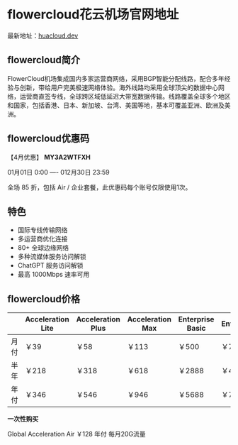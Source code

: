 # flowercloud花云机场官网地址

最新地址：[huacloud.dev](https://flowercloud.net/aff.php?aff=4046)

## flowercloud简介

FlowerCloud机场集成国内多家运营商网络，采用BGP智能分配线路，配合多年经验与创新，带给用户完美极速网络体验。海外线路均采用全球顶尖的数据中心网络，运营商直签专线，全球跨区域低延迟大带宽数据传输。线路覆盖全球多个地区和国家，包括香港、日本、新加坡、台湾、美国等地，基本可覆盖亚洲、欧洲及美洲。

## flowercloud优惠码

【4月优惠】 **MY3A2WTFXH**   

01月01日 0:00 —- 012月30日 23:59

全场 85 折，包括 Air / 企业套餐，此优惠码每个账号仅限使用1次。


## 特色

* 国际专线传输网络
* 多运营商优化连接
* 80+ 全球边缘网络
* 多种流媒体服务访问解锁
* ChatGPT 服务访问解锁
* 最高 1000Mbps 速率可用

## flowercloud价格

||Acceleration Lite|Acceleration Plus|Acceleration Max|Enterprise Basic|Enterprise|
|----|----|----|----|----|----|
|月付|￥39|￥58|￥113|￥500|￥780|
|半年|￥218|￥318|￥618|￥2888|￥4000|
|年付|￥346|￥546|￥946|￥5688|￥7688|

**一次性购买**

Global Acceleration Air ￥128 年付 每月20G流量
